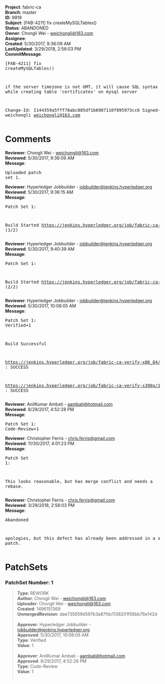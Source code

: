<strong>Project</strong>: fabric-ca<br><strong>Branch</strong>: master<br><strong>ID</strong>: 9919<br><strong>Subject</strong>: [FAB-4211] fix createMySQLTables()<br><strong>Status</strong>: ABANDONED<br><strong>Owner</strong>: Chongli Wei - weichongli@163.com<br><strong>Assignee</strong>:<br><strong>Created</strong>: 5/30/2017, 9:36:09 AM<br><strong>LastUpdated</strong>: 3/29/2018, 2:56:03 PM<br><strong>CommitMessage</strong>:<br><pre>[FAB-4211] fix createMySQLTables()

if the server timezone is not GMT, it will cause SQL syntax
 errors while creating table 'certificates' on mysql server

Change-Id: I144359a5fff78abc885df1b6987110f895973cc6
Signed-off-by: weichongli <weichongli@163.com>
</pre><h1>Comments</h1><strong>Reviewer</strong>: Chongli Wei - weichongli@163.com<br><strong>Reviewed</strong>: 5/30/2017, 9:36:09 AM<br><strong>Message</strong>: <pre>Uploaded patch set 1.</pre><strong>Reviewer</strong>: Hyperledger Jobbuilder - jobbuilder@jenkins.hyperledger.org<br><strong>Reviewed</strong>: 5/30/2017, 9:36:15 AM<br><strong>Message</strong>: <pre>Patch Set 1:

Build Started https://jenkins.hyperledger.org/job/fabric-ca-verify-s390x/1013/ (1/2)</pre><strong>Reviewer</strong>: Hyperledger Jobbuilder - jobbuilder@jenkins.hyperledger.org<br><strong>Reviewed</strong>: 5/30/2017, 9:40:39 AM<br><strong>Message</strong>: <pre>Patch Set 1:

Build Started https://jenkins.hyperledger.org/job/fabric-ca-verify-x86_64/1006/ (2/2)</pre><strong>Reviewer</strong>: Hyperledger Jobbuilder - jobbuilder@jenkins.hyperledger.org<br><strong>Reviewed</strong>: 5/30/2017, 10:08:05 AM<br><strong>Message</strong>: <pre>Patch Set 1: Verified+1

Build Successful 

https://jenkins.hyperledger.org/job/fabric-ca-verify-x86_64/1006/ : SUCCESS

https://jenkins.hyperledger.org/job/fabric-ca-verify-s390x/1013/ : SUCCESS</pre><strong>Reviewer</strong>: AnilKumar Ambati - aambati@hotmail.com<br><strong>Reviewed</strong>: 8/29/2017, 4:52:28 PM<br><strong>Message</strong>: <pre>Patch Set 1: Code-Review+1</pre><strong>Reviewer</strong>: Christopher Ferris - chris.ferris@gmail.com<br><strong>Reviewed</strong>: 11/30/2017, 4:01:23 PM<br><strong>Message</strong>: <pre>Patch Set 1:

This looks reasonable, but has merge conflict and needs a rebase.</pre><strong>Reviewer</strong>: Christopher Ferris - chris.ferris@gmail.com<br><strong>Reviewed</strong>: 3/29/2018, 2:56:03 PM<br><strong>Message</strong>: <pre>Abandoned

apologies, but this defect has already been addressed in a separate patch.</pre><h1>PatchSets</h1><h3>PatchSet Number: 1</h3><blockquote><strong>Type</strong>: REWORK<br><strong>Author</strong>: Chongli Wei - weichongli@163.com<br><strong>Uploader</strong>: Chongli Wei - weichongli@163.com<br><strong>Created</strong>: 1496151369<br><strong>UnmergedRevision</strong>: dae735659d597b3a87fdc1138201f56bb76e142d<br><br><strong>Approver</strong>: Hyperledger Jobbuilder - jobbuilder@jenkins.hyperledger.org<br><strong>Approved</strong>: 5/30/2017, 10:08:05 AM<br><strong>Type</strong>: Verified<br><strong>Value</strong>: 1<br><br><strong>Approver</strong>: AnilKumar Ambati - aambati@hotmail.com<br><strong>Approved</strong>: 8/29/2017, 4:52:28 PM<br><strong>Type</strong>: Code-Review<br><strong>Value</strong>: 1<br><br></blockquote>